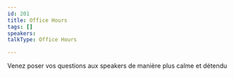 ```yaml
---
id: 201
title: Office Hours
tags: []
speakers:
talkType: Office Hours

---
```


Venez poser vos questions aux speakers de manière plus calme et détendu
